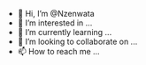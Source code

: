 - 👋 Hi, I’m @Nzenwata
- 👀 I’m interested in ...
- 🌱 I’m currently learning ...
- 💞️ I’m looking to collaborate on ...
- 📫 How to reach me ...

<!---
Nzenwata/Nzenwata is a ✨ special ✨ repository because its `README.md` (this file) appears on your GitHub profile.
You can click the Preview link to take a look at your changes.
--->
